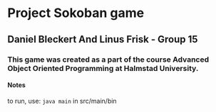 # Project Sokoban game
## Daniel Bleckert And Linus Frisk - Group 15
### This game was created as a part of the course Advanced Object Oriented Programming at Halmstad University.


#### Notes
to run, use:
`java main`
in src/main/bin
